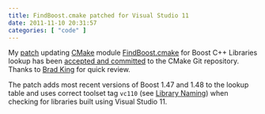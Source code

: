```yaml
---
title: FindBoost.cmake patched for Visual Studio 11
date: 2011-11-10 20:31:57
categories: [ "code" ]
---
```


My [patch](http://public.kitware.com/Bug/view.php?id=12568) updating [CMake](http://www.cmake.org) module [FindBoost.cmake](http://cmake.org/cmake/help/cmake-2-8-docs.html#module:FindBoost) for Boost C++ Libraries lookup has been [accepted and committed](http://cmake.org/gitweb?p=cmake.git;a=commitdiff;h=1c4ba48e) to the CMake Git repository. Thanks to [Brad King](http://www.kitware.com/company/team/king.html) for quick review.

The patch adds most recent versions of Boost 1.47 and 1.48 to the lookup table and uses correct toolset tag `vc110` (see [Library Naming](www.boost.org/doc/libs/release/more/getting_started/windows.html)) when checking for libraries built using Visual Studio 11.
